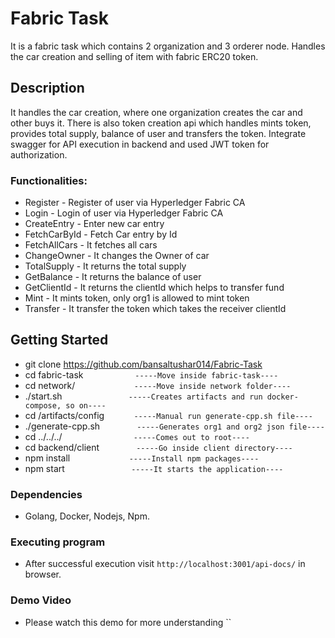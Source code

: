 # Fabric Task

It is a fabric task which contains 2 organization and 3 orderer node. Handles the car creation and selling of item with fabric ERC20 token.

## Description

It handles the car creation, where one organization creates the car and other buys it. There is also token creation api which handles mints token, provides total supply, balance of user and transfers the token. Integrate swagger for API execution in backend and used JWT token for authorization. 

### Functionalities:

-   Register - Register of user via Hyperledger Fabric CA
-   Login - Login of user via Hyperledger Fabric CA
-   CreateEntry - Enter new car entry
-   FetchCarById - Fetch Car entry by Id
-   FetchAllCars - It fetches all cars
-   ChangeOwner - It changes the Owner of car
-   TotalSupply - It returns the total supply
-   GetBalance - It returns the balance of user
-   GetClientId - It returns the clientId which helps to transfer fund
-   Mint - It mints token, only org1 is allowed to mint token
-   Transfer - It transfer the token which takes the receiver clientId

## Getting Started

* git clone https://github.com/bansaltushar014/Fabric-Task
* cd fabric-task $~~~~~~~~~~~~~~~~~~~~$```-----Move inside fabric-task----```
* cd network/ $~~~~~~~~~~~~~~~~~~~~~~~$```-----Move inside network folder----```
* ./start.sh $~~~~~~~~~~~~~~~~~~~~~~~~~~$```-----Creates artifacts and run docker-compose, so on----```
* cd /artifacts/config $~~~~~~~~~~~$```-----Manual run generate-cpp.sh file----```
* ./generate-cpp.sh $~~~~~~~~~~~~~~$```-----Generates org1 and org2 json file----```
* cd ../../../ $~~~~~~~~~~~~~~~~~~~~~~~~~~~~$```-----Comes out to root----```
* cd backend/client $~~~~~~~~~~~~~~$```-----Go inside client directory----```
* npm install  $~~~~~~~~~~~~~~~~~~~~~~~$```-----Install npm packages----```
* npm start $~~~~~~~~~~~~~~~~~~~~~~~~~~$```-----It starts the application----```

### Dependencies

-   Golang, Docker, Nodejs, Npm.

### Executing program

-   After successful execution visit `http://localhost:3001/api-docs/` in browser. 


### Demo Video

-   Please watch this demo for more understanding ``
